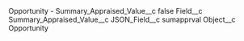 <?xml version="1.0" encoding="UTF-8"?>
<CustomMetadata xmlns="http://soap.sforce.com/2006/04/metadata" xmlns:xsi="http://www.w3.org/2001/XMLSchema-instance" xmlns:xsd="http://www.w3.org/2001/XMLSchema">
    <label>Opportunity - Summary_Appraised_Value__c</label>
    <protected>false</protected>
    <values>
        <field>Field__c</field>
        <value xsi:type="xsd:string">Summary_Appraised_Value__c</value>
    </values>
    <values>
        <field>JSON_Field__c</field>
        <value xsi:type="xsd:string">sumapprval</value>
    </values>
    <values>
        <field>Object__c</field>
        <value xsi:type="xsd:string">Opportunity</value>
    </values>
</CustomMetadata>
